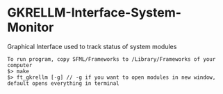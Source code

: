 # GKRELLM-Interface-System-Monitor
Graphical Interface used to track status of system modules



```
To run program, copy SFML/Frameworks to /Library/Frameworks of your computer
$> make
$> ft_gkrellm [-g] // -g if you want to open modules in new window, default opens everything in terminal
```
